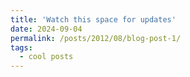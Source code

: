 ```yaml
---
title: 'Watch this space for updates'
date: 2024-09-04
permalink: /posts/2012/08/blog-post-1/
tags:
  - cool posts
---
```


